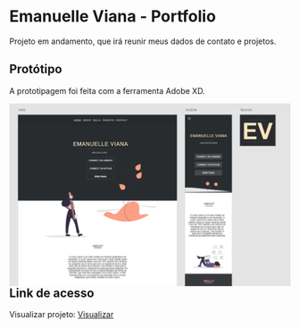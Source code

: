 # Emanuelle Viana - Portfolio

Projeto em andamento, que irá reunir meus dados de contato e projetos.

## Protótipo
A prototipagem foi feita com a ferramenta Adobe XD.

<img src="./img/smaple.png"
     alt="Markdown Monster icon"
     style="float: left; margin-right: 10px;" />

## Link de acesso
Visualizar projeto: [Visualizar](https://emanuelleviana.github.io/portfolio/)

